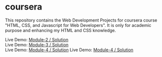 # coursera

This repository contains the Web Development Projects for coursera course "HTML, CSS, and Javascript for Web Developers". It is only for academic purpose and enhancing my HTML and CSS knowledge.

Live Demo: <a href="https://mehdiali-mk.github.io/coursera/module2-solution/" target="_blank">Module-2 / Solution</a> <br/>
Live Demo: <a href="https://mehdiali-mk.github.io/coursera/module3-solution/" target="_blank">Module-3 / Solution</a> <br/>
Live Demo: <a href="https://mehdiali-mk.github.io/coursera/module4-solution/" target="_blank">Module-4 / Solution</a>
Live Demo: <a href="https://mehdiali-mk.github.io/coursera/module5-solution/" target="_blank">Module-4 / Solution</a>
